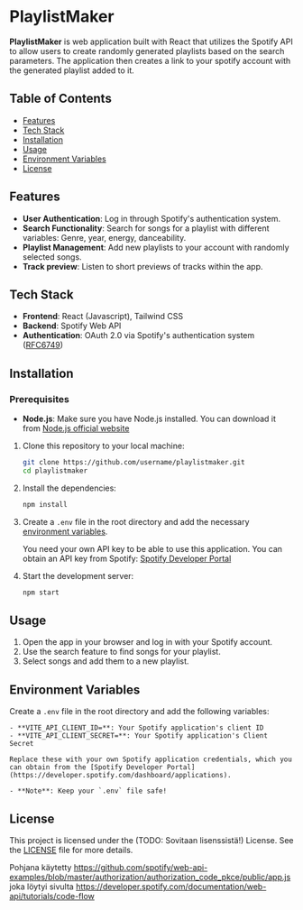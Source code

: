 # PlaylistMaker

**PlaylistMaker** is web application built with React that utilizes the Spotify API to allow users to create randomly generated playlists based on the search parameters. The application then creates a link to your spotify account with the generated playlist added to it.

## Table of Contents

- [Features](#features)
- [Tech Stack](#tech-stack)
- [Installation](#installation)
- [Usage](#usage)
- [Environment Variables](#environment-variables)
- [License](#license)

## Features

- **User Authentication**: Log in through Spotify's authentication system.
- **Search Functionality**: Search for songs for a playlist with different variables: Genre, year, energy, danceability.
- **Playlist Management**: Add new playlists to your account with randomly selected songs.
- **Track preview**: Listen to short previews of tracks within the app.

## Tech Stack

- **Frontend**: React (Javascript), Tailwind CSS
- **Backend**: Spotify Web API
- **Authentication**: OAuth 2.0 via Spotify's authentication system ([RFC6749](https://datatracker.ietf.org/doc/html/rfc6749))

## Installation

### Prerequisites

- **Node.js**: Make sure you have Node.js installed. You can download it from [Node.js official website](https://nodejs.org/)

1. Clone this repository to your local machine:

    ```bash
    git clone https://github.com/username/playlistmaker.git
    cd playlistmaker
    ```

2. Install the dependencies:

    ```bash
    npm install
    ```

3. Create a `.env` file in the root directory and add the necessary [environment variables](#environment-variables).

    You need your own API key to be able to use this application. You can obtain an API key from Spotify: [Spotify Developer Portal](https://developer.spotify.com/documentation/web-api)

4. Start the development server:

    ```bash
    npm start
    ```

## Usage

1. Open the app in your browser and log in with your Spotify account.
2. Use the search feature to find songs for your playlist.
3. Select songs and add them to a new playlist.

## Environment Variables

Create a `.env` file in the root directory and add the following variables:

    - **VITE_API_CLIENT_ID=**: Your Spotify application's client ID
    - **VITE_API_CLIENT_SECRET=**: Your Spotify application's Client Secret

    Replace these with your own Spotify application credentials, which you can obtain from the [Spotify Developer Portal](https://developer.spotify.com/dashboard/applications).

    - **Note**: Keep your `.env` file safe!

## License

This project is licensed under the (TODO: Sovitaan lisenssistä!) License. See the [LICENSE](LICENSE) file for more details.


Pohjana käytetty https://github.com/spotify/web-api-examples/blob/master/authorization/authorization_code_pkce/public/app.js
joka löytyi sivulta https://developer.spotify.com/documentation/web-api/tutorials/code-flow

